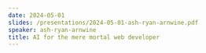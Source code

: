 ```yaml
---
date: 2024-05-01
slides: /presentations/2024-05-01-ash-ryan-arnwine.pdf
speaker: ash-ryan-arnwine
title: AI for the mere mortal web developer
---
```

